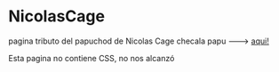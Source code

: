 # NicolasCage
pagina tributo del papuchod de Nicolas Cage checala papu ---> [aqui!](https://github.com/LeleBret47/NicolasCage/blob/main/nicolas/index.html)


Esta pagina no contiene CSS, no nos alcanzó
